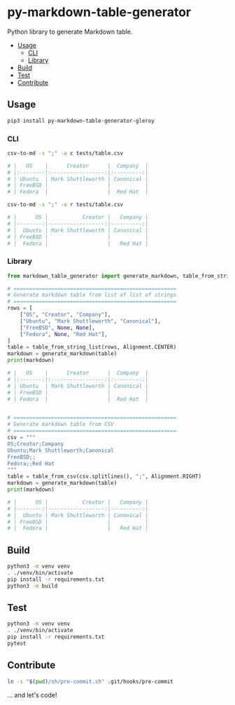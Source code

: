 # py-markdown-table-generator <!-- omit in toc -->

Python library to generate Markdown table.

- [Usage](#usage)
  - [CLI](#cli)
  - [Library](#library)
- [Build](#build)
- [Test](#test)
- [Contribute](#contribute)

## Usage

```bash
pip3 install py-markdown-table-generator-gleroy
```

### CLI

```bash
csv-to-md -s ";" -a c tests/table.csv

# |   OS    |      Creator      |  Company  |
# |:-------:|:-----------------:|:---------:|
# | Ubuntu  | Mark Shuttleworth | Canonical |
# | FreeBSD |                   |           |
# | Fedora  |                   |  Red Hat  |

csv-to-md -s ";" -a r tests/table.csv

# |      OS |           Creator |   Company |
# |--------:|------------------:|----------:|
# |  Ubuntu | Mark Shuttleworth | Canonical |
# | FreeBSD |                   |           |
# |  Fedora |                   |   Red Hat |
```

### Library

```python
from markdown_table_generator import generate_markdown, table_from_string_list

# ====================================================
# Generate markdown table from list of list of strings
# ==================================================== 
rows = [
    ["OS", "Creator", "Company"],
    ["Ubuntu", "Mark Shuttleworth", "Canonical"],
    ["FreeBSD", None, None],
    ["Fedora", None, "Red Hat"],
]
table = table_from_string_list(rows, Alignment.CENTER)
markdown = generate_markdown(table)
print(markdown)

# |   OS    |      Creator      |  Company  |
# |:-------:|:-----------------:|:---------:|
# | Ubuntu  | Mark Shuttleworth | Canonical |
# | FreeBSD |                   |           |
# | Fedora  |                   |  Red Hat  |


# ====================================================
# Generate markdown table from CSV
# ==================================================== 
csv = """
OS;Creator;Company
Ubuntu;Mark Shuttleworth;Canonical
FreeBSD;;
Fedora;;Red Hat
"""
table = table_from_csv(csv.splitlines(), ";", Alignment.RIGHT)
markdown = generate_markdown(table)
print(markdown)

# |      OS |           Creator |   Company |
# |--------:|------------------:|----------:|
# |  Ubuntu | Mark Shuttleworth | Canonical |
# | FreeBSD |                   |           |
# |  Fedora |                   |   Red Hat |
```

## Build

```bash
python3 -m venv venv
. ./venv/bin/activate
pip install -r requirements.txt
python3 -m build
```

## Test

```bash
python3 -m venv venv
. ./venv/bin/activate
pip install -r requirements.txt
pytest
```

## Contribute

```bash
ln -s "$(pwd)/sh/pre-commit.sh" .git/hooks/pre-commit
```
... and let's code!
